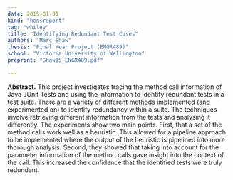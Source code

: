 ```yaml
---
date: 2015-01-01
kind: "honsreport"
tag: "whiley"
title: "Identifying Redundant Test Cases"
authors: "Marc Shaw"
thesis: "Final Year Project (ENGR489)"
school: "Victoria University of Wellington"
preprint: "Shaw15_ENGR489.pdf"

---
```


**Abstract.** This project investigates tracing the method call information of Java JUnit Tests and using the information to identify redundant tests in a test suite. There are a variety of different methods implemented (and experimented on) to identify redundancy within a suite. The techniques involve retrieving different information from the tests and analysing it differently. The experiments show two main points. First, that a set of the method calls work well as a heuristic.  This allowed for a pipeline approach to be implemented where the output of the heuristic is pipelined into more thorough analysis. Second, they showed that taking into account for the parameter information of the method calls gave insight into the context of the call. This increased the confidence that the identified tests were truly redundant.



